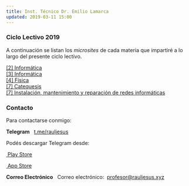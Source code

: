 ```yaml
---
title: Inst. Técnico Dr. Emilio Lamarca
updated: 2019-03-11 15:00
---
```


### Ciclo Lectivo 2019
A continuación se listan los _microsites_ de cada materia que impartiré a lo largo del presente ciclo lectivo. 


<i class="fa fa-globe" aria-hidden="true"></i>  [[2] Informática](http://rauljesus.xyz/docs/itel/2017/informatica2/InkscapeEjercicios.zip)<br />
<i class="fa fa-globe" aria-hidden="true"></i>  [[3] Informática](http://rauljesus.xyz/web)<br />
<i class="fa fa-globe" aria-hidden="true"></i>  [[4] Física](http://rauljesus.xyz/fisica)<br />
<i class="fa fa-globe" aria-hidden="true"></i>  [[7] Catequesis](http://rauljesus.xyz/catequesis)<br />
<i class="fa fa-globe" aria-hidden="true"></i>  [[7] Instalación, mantenimiento y reparación de redes informáticas](http://rauljesus.xyz/redes)<br />

### Contacto
Para contactarse conmigo:

**Telegram**
<i class="fa fa-telegram" aria-hidden="true"></i>&nbsp;&nbsp;[t.me/rauljesus](https://t.me/rauljesus)<br />

Podés descargar Telegram desde:<br />

[<i class="fa fa-google-play"></i>&nbsp;Play Store](https://play.google.com/store/apps/details?id=org.telegram.messenger&hl=es_419)<br />

[<i class="fa fa-app-store"></i>&nbsp;App Store](https://itunes.apple.com/ar/app/telegram-messenger/id686449807?mt=8)<br />


**Correo Electrónico**
<i class="fa fa-envelope" aria-hidden="true"></i>&nbsp;&nbsp;Correo electrónico:&nbsp;&nbsp;[profesor@rauljesus.xyz](profesor@rauljesus.xyz)<br />





